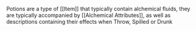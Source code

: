 Potions are a type of [[Item]] that typically contain alchemical fluids, they are typically accompanied by [[Alchemical Attributes]], as well as descriptions containing their effects when Throw, Spilled or Drunk